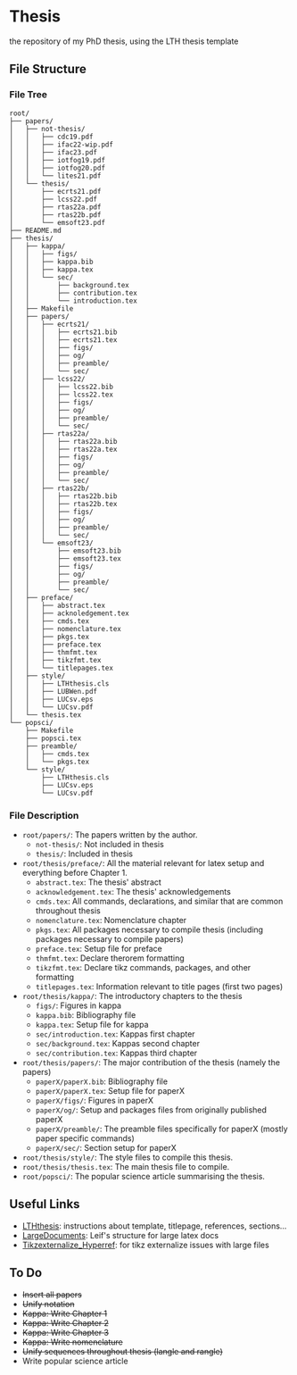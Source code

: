 # Thesis
the repository of my PhD thesis, using the LTH thesis template

## File Structure

### File Tree

```
root/
├── papers/
│   ├── not-thesis/
│   │   ├── cdc19.pdf
│   │   ├── ifac22-wip.pdf
│   │   ├── ifac23.pdf
│   │   ├── iotfog19.pdf
│   │   ├── iotfog20.pdf
│   │   └── lites21.pdf
│   └── thesis/
│       ├── ecrts21.pdf
│       ├── lcss22.pdf
│       ├── rtas22a.pdf
│       ├── rtas22b.pdf
│       └── emsoft23.pdf
├── README.md
├── thesis/
│   ├── kappa/
│   │   ├── figs/
│   │   ├── kappa.bib
│   │   ├── kappa.tex
│   │   └── sec/
│   │       ├── background.tex
│   │       ├── contribution.tex
│   │       └── introduction.tex
│   ├── Makefile
│   ├── papers/
│   │   ├── ecrts21/
│   │   │   ├── ecrts21.bib
│   │   │   ├── ecrts21.tex
│   │   │   ├── figs/
│   │   │   ├── og/
│   │   │   ├── preamble/
│   │   │   └── sec/
│   │   ├── lcss22/
│   │   │   ├── lcss22.bib
│   │   │   ├── lcss22.tex
│   │   │   ├── figs/
│   │   │   ├── og/
│   │   │   ├── preamble/
│   │   │   └── sec/
│   │   ├── rtas22a/
│   │   │   ├── rtas22a.bib
│   │   │   ├── rtas22a.tex
│   │   │   ├── figs/
│   │   │   ├── og/
│   │   │   ├── preamble/
│   │   │   └── sec/
│   │   ├── rtas22b/
│   │   │   ├── rtas22b.bib
│   │   │   ├── rtas22b.tex
│   │   │   ├── figs/
│   │   │   ├── og/
│   │   │   ├── preamble/
│   │   │   └── sec/
│   │   └── emsoft23/
│   │       ├── emsoft23.bib
│   │       ├── emsoft23.tex
│   │       ├── figs/
│   │       ├── og/
│   │       ├── preamble/
│   │       └── sec/
│   ├── preface/
│   │   ├── abstract.tex
│   │   ├── acknoledgement.tex
│   │   ├── cmds.tex
│   │   ├── nomenclature.tex
│   │   ├── pkgs.tex
│   │   ├── preface.tex
│   │   ├── thmfmt.tex
│   │   ├── tikzfmt.tex
│   │   └── titlepages.tex
│   ├── style/
│   │   ├── LTHthesis.cls
│   │   ├── LUBWen.pdf
│   │   ├── LUCsv.eps
│   │   └── LUCsv.pdf
│   └── thesis.tex
└── popsci/
    ├── Makefile
    ├── popsci.tex
    ├── preamble/
    │   ├── cmds.tex
    │   └── pkgs.tex
    └── style/
        ├── LTHthesis.cls
        ├── LUCsv.eps
        └── LUCsv.pdf
```

### File Description
* `root/papers/`: The papers written by the author.
    - `not-thesis/`: Not included in thesis
    - `thesis/`: Included in thesis
* `root/thesis/preface/`: All the material relevant for latex setup and everything before Chapter 1.
    - `abstract.tex`: The thesis' abstract 
    - `acknowledgement.tex`: The thesis' acknowledgements 
    - `cmds.tex`: All commands, declarations, and similar that are common throughout thesis
    - `nomenclature.tex`: Nomenclature chapter
    - `pkgs.tex`: All packages necessary to compile thesis (including packages necessary to compile papers)
    - `preface.tex`: Setup file for preface
    - `thmfmt.tex`: Declare therorem formatting
    - `tikzfmt.tex`: Declare tikz commands, packages, and other formatting
    - `titlepages.tex`: Information relevant to title pages (first two pages)
* `root/thesis/kappa/`: The introductory chapters to the thesis
    - `figs/`: Figures in kappa
    - `kappa.bib`: Bibliography file
    - `kappa.tex`: Setup file for kappa
    - `sec/introduction.tex`: Kappas first chapter
    - `sec/background.tex`: Kappas second chapter
    - `sec/contribution.tex`: Kappas third chapter
* `root/thesis/papers/`: The major contribution of the thesis (namely the papers)
    - `paperX/paperX.bib`: Bibliography file
    - `paperX/paperX.tex`: Setup file for paperX
    - `paperX/figs/`: Figures in paperX
    - `paperX/og/`: Setup and packages files from originally published paperX
    - `paperX/preamble/`: The preamble files specifically for paperX (mostly paper specific commands)
    - `paperX/sec/`: Section setup for paperX
* `root/thesis/style/`: The style files to compile this thesis.
* `root/thesis/thesis.tex`: The main thesis file to compile.
* `root/popsci/`: The popular science article summarising the thesis.


## Useful Links

* [LTHthesis](https://wiki.control.lth.se/Computer/Latex/LTHthesis): instructions about template, titlepage, references, sections...
* [LargeDocuments](https://wiki.control.lth.se/Computer/Latex/LargeDocuments): Leif's structure for large latex docs
* [Tikzexternalize_Hyperref](https://wiki.control.lth.se/Computer/Latex/Tikzexternalize_Hyperref): for tikz externalize issues with large files

## To Do
* ~~Insert all papers~~
* ~~Unify notation~~
* ~~Kappa: Write Chapter 1~~
* ~~Kappa: Write Chapter 2~~
* ~~Kappa: Write Chapter 3~~
* ~~Kappa: Write nomenclature~~
* ~~Unify sequences throughout thesis (langle and rangle)~~
* Write popular science article
